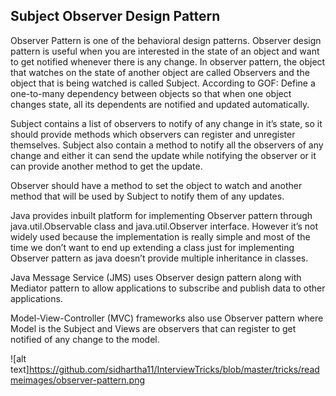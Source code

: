 ## Subject Observer Design Pattern ##
Observer Pattern is one of the behavioral design patterns. 
Observer design pattern is useful when you are interested in the 
state of an object and want to get notified whenever there is any 
change. In observer pattern, the object that watches on the state of 
another object are called Observers and the object that is 
being watched is called Subject.
According to GOF:
Define a one-to-many dependency between objects so that 
when one object changes state, all its dependents are notified 
and updated automatically.

Subject contains a list of observers to notify of any change in it’s state, 
so it should provide methods which observers can register and unregister 
themselves. Subject also contain a method to notify all the observers of 
any change and either it can send the update while notifying the observer or 
it can provide another method to get the update.

Observer should have a method to set the object to watch 
and another method that will be used by Subject to notify them of any updates.

Java provides inbuilt platform for implementing Observer pattern through 
java.util.Observable class and java.util.Observer interface. 
However it’s not widely used because the implementation is really simple and 
most of the time we don’t want to end up extending a class just for implementing 
Observer pattern as java doesn’t provide multiple inheritance in classes.

Java Message Service (JMS) uses Observer design pattern along with 
Mediator pattern to allow applications to subscribe and publish 
data to other applications.

Model-View-Controller (MVC) frameworks also use Observer pattern 
where Model is the Subject and Views are observers that can 
register to get notified of any change to the model.

![alt text]https://github.com/sidhartha11/InterviewTricks/blob/master/tricks/readmeimages/observer-pattern.png

